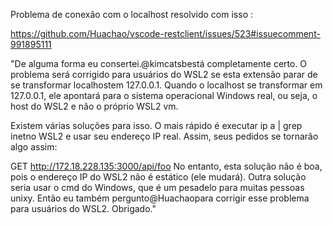 

Problema de conexão com o localhost resolvido com isso :

https://github.com/Huachao/vscode-restclient/issues/523#issuecomment-991895111

"De alguma forma eu consertei.@kimcatsbestá completamente certo. O problema será corrigido para usuários do WSL2 se esta extensão parar de se transformar localhostem 127.0.0.1. Quando o localhost se transformar em 127.0.0.1, ele apontará para o sistema operacional Windows real, ou seja, o host do WSL2 e não o próprio WSL2 vm.

Existem várias soluções para isso. O mais rápido é executar ip a | grep inetno WSL2 e usar seu endereço IP real. Assim, seus pedidos se tornarão algo assim:

GET http://172.18.228.135:3000/api/foo
No entanto, esta solução não é boa, pois o endereço IP do WSL2 não é estático (ele mudará). Outra solução seria usar o cmd do Windows, que é um pesadelo para muitas pessoas unixy. Então eu também pergunto@Huachaopara corrigir esse problema para usuários do WSL2. Obrigado."

